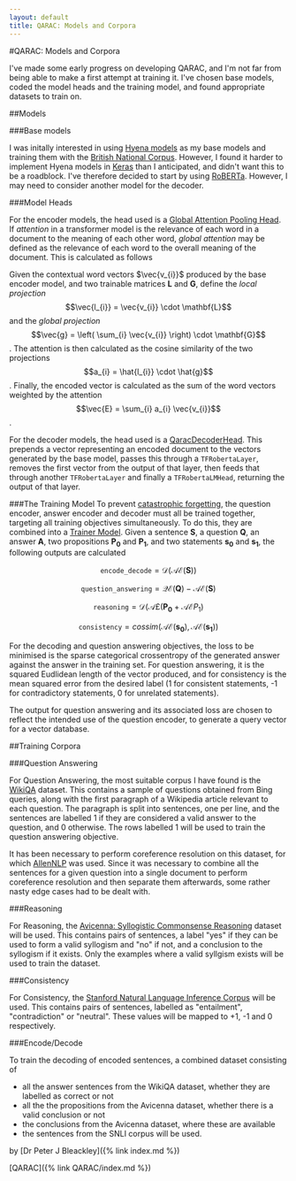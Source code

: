 ```yaml
---
layout: default
title: QARAC: Models and Corpora
---
```


#QARAC: Models and Corpora

I've made some early progress on developing QARAC, and I'm not far from being able to make a first attempt at training it. I've chosen base models, coded the model heads and the training model, and found appropriate datasets to train on.

##Models

###Base models

I was initally interested in using [Hyena models](https://arxiv.org/abs/2302.10866) as my base models and training them with the [British National Corpus](http://www.natcorp.ox.ac.uk/). However, I found it harder to implement Hyena models in [Keras](https://keras.io) than I anticipated, and didn't want this to be a roadblock. I've therefore decided to start by using [RoBERTa](https://huggingface.co/roberta-base). However, I may need to consider another model for the decoder.

###Model Heads

For the encoder models, the head used is a [Global Attention Pooling Head](https://github.com/PeteBleackley/QARAC/blob/main/qarac/models/layers/GlobalAttentionPoolingHead.py). If *attention* in a transformer model is the relevance of each word in a document to the meaning of each other word, *global attention* may be defined as the relevance of each word to the overall meaning of the document. This is calculated as follows

Given the contextual word vectors $\vec{v_{i}}$ produced by the base encoder model, and two trainable matrices $\mathbf{L}$ and $\mathbf{G}$, define the *local projection*
$$\vec{l_{i}} = \vec{v_{i}} \cdot \mathbf{L}$$ and the *global projection*
$$\vec{g} = \left( \sum_{i} \vec{v_{i}} \right) \cdot \mathbf{G}$$. The attention is then calculated as the cosine similarity of the two projections
$$a_{i} = \hat{l_{i}} \cdot \hat{g}$$. Finally, the encoded vector is calculated as the sum of the word vectors weighted by the attention
$$\vec{E} = \sum_{i} a_{i} \vec{v_{i}}$$.

For the decoder models, the head used is a [QaracDecoderHead](https://github.com/PeteBleackley/QARAC/blob/main/qarac/models/QaracDecoderModel.py#L13). This prepends a vector representing an encoded document to the vectors generated by the base model, passes this through a `TFRobertaLayer`, removes the first vector from the output of that layer, then feeds that through another `TFRobertaLayer` and finally a `TFRobertaLMHead`, returning the output of that layer.

###The Training Model
To prevent [catastrophic forgetting](https://en.wikipedia.org/wiki/Catastrophic_interference), the question encoder, answer encoder and decoder must all be trained together, targeting all training objectives simultaneously. To do this, they are combined into a [Trainer Model](https://github.com/PeteBleackley/QARAC/blob/main/qarac/models/QaracTrainerModel.py).
Given a sentence $\mathbf{S}$, a question $\mathbf{Q}$, an answer $\mathbf{A}$, two propositions $\mathbf{P_{0}}$ and $\mathbf{P_{1}}$, and two statements $\mathbf{s_{0}}$ and $\mathbf{s_{1}}$, 
the following outputs are calculated

$$\texttt{encode_decode} = \mathcal{D}(\mathcal{AE}(\mathbf{S}))$$

$$\texttt{question_answering} = \mathcal{QE}(\mathbf{Q}) - \mathcal{AE}(\mathbf{S})$$

$$\texttt{reasoning} = \mathcal{D}(\mathcal{A£}(\mathbf{P_{0}} + \mathcal{AE}{P_{1}})$$

$$\texttt{consistency} = \mathit{cossim}(\mathcal{AE}(\mathbf{s_{0}}),\mathcal{AE}(\mathbf{s_{1}}))$$

For the decoding and question answering objectives, the loss to be minimised is the sparse categorical crossentropy of the generated answer against the answer in the training set. For question answering, it is the squared Eudlidean length of the vector produced, and for consistency is the mean squared error from the desired label (1 for consistent statements, -1 for contradictory statements, 0 for unrelated statements).

The output for question answering and its associated loss are chosen to reflect the intended use of the question encoder, to generate a query vector for a vector database.

##Training Corpora

###Question Answering

For Question Answering, the most suitable corpus I have found is the [WikiQA](https://paperswithcode.com/dataset/wikiqa) dataset. This contains a sample of questions obtained from Bing queries, along with the first paragraph of a Wikipedia article relevant to each question. The paragraph is split into sentences, one per line, and the sentences are labelled 1 if they are considered a valid answer to the question, and 0 otherwise. The rows labelled 1 will be used to train the question answering objective.

It has been necessary to perform coreference resolution on this dataset, for which [AllenNLP](https://docs.allennlp.org/main/) was used. Since it was necessary to combine all the sentences for a given question into a single document to perform coreference resolution and then separate them afterwards, some rather nasty edge cases had to be dealt with.

###Reasoning

For Reasoning, the [Avicenna: Syllogistic Commonsense Reasoning](https://github.com/ZeinabAghahadi/Syllogistic-Commonsense-Reasoning) dataset will be used. This contains pairs of sentences, a label "yes" if they can be used to form a valid syllogism and "no" if not, and a conclusion to the syllogism if it exists. Only the examples where a valid syllgism exists will be used to train the dataset.

###Consistency


For Consistency, the [Stanford Natural Language Inference Corpus](https://www.kaggle.com/datasets/stanfordu/stanford-natural-language-inference-corpus) will be used. This contains pairs of sentences, labelled as "entailment", "contradiction" or "neutral". These values will be mapped to +1, -1 and 0 respectively.

###Encode/Decode

To train the decoding of encoded sentences, a combined dataset consisting of
+ all the answer sentences from the WikiQA dataset, whether they are labelled as correct or not
+ all the the propositions from the Avicenna dataset, whether there is a valid conclusion or not
+ the conclusions from the Avicenna dataset, where these are available
+ the sentences from the SNLI corpus
will be used. 

by [Dr Peter J Bleackley]({% link index.md %})

[QARAC]({% link QARAC/index.md %})

